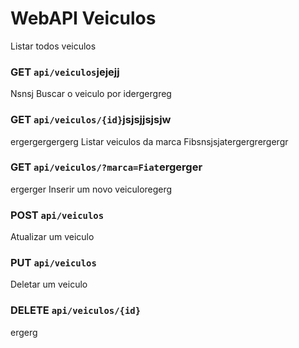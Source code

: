 # WebAPI Veiculos
 
Listar todos veiculos
### GET `api/veiculos`jejejj
Nsnsj
Buscar o veiculo por idergergreg
### GET `api/veiculos/{id}`jsjsjjsjsjw
ergergergergerg
Listar veiculos da marca Fibsnsjsjatergergrergergr
### GET `api/veiculos/?marca=Fiat`ergerger
ergerger
Inserir um novo veiculoregerg
### POST `api/veiculos`

Atualizar um veiculo
### PUT `api/veiculos`

Deletar um veiculo
### DELETE `api/veiculos/{id}`
ergerg
